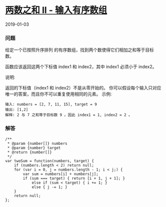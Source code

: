 # [两数之和 II - 输入有序数组](https://leetcode-cn.com/problems/two-sum-ii-input-array-is-sorted)
2019-01-03
### 问题

给定一个已按照升序排列 的有序数组，找到两个数使得它们相加之和等于目标数。

函数应该返回这两个下标值 index1 和 index2，其中 index1 必须小于 index2。

说明:

返回的下标值（index1 和 index2）不是从零开始的。
你可以假设每个输入只对应唯一的答案，而且你不可以重复使用相同的元素。
示例:

```
输入: numbers = [2, 7, 11, 15], target = 9
输出: [1,2]
解释: 2 与 7 之和等于目标数 9 。因此 index1 = 1, index2 = 2 。
```

### 解答

```
/**
 * @param {number[]} numbers
 * @param {number} target
 * @return {number[]}
 */
var twoSum = function(numbers, target) {
    if (numbers.length < 2) return null;
    for (var i = 0, j = numbers.length - 1; i < j;) {
        var sum = numbers[i] + numbers[j];
        if (sum === target) { return [i + 1, j + 1]; }
            else if (sum < target) { i += 1; }
            else { j -= 1; }
    }
    return null;
};
```